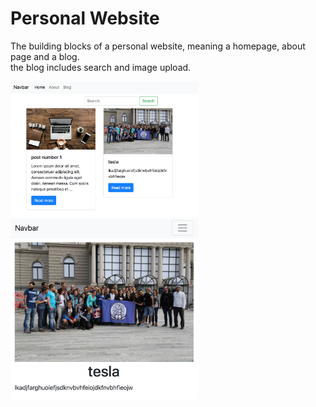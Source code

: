 # Personal Website


The building blocks of a personal website, meaning a homepage, about page and a blog.<br> 
the blog includes search and image upload.<br>

<img src="./results/1.png" width="300px">
<img src="./results/2.png" width="300px">